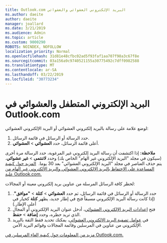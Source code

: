 ```yaml
---
title: Outlook.com البريد الإلكتروني العشوائي والعشوائي
ms.author: daeite
author: daeite
manager: joallard
ms.date: 3/21/2019
ms.audience: Admin
ms.topic: article
ms.custom: 9000290
ROBOTS: NOINDEX, NOFOLLOW
localization_priority: Normal
ms.openlocfilehash: 31d81e48cfbc02ad5f93faf1aa707f98a3c67f8e
ms.sourcegitcommit: 03a156a9c9740521155a30775492c7dff0982588
ms.translationtype: MT
ms.contentlocale: ar-SA
ms.lasthandoff: 03/22/2019
ms.locfileid: "30773234"
---
```

# <a name="spam-and-junk-email-in-outlookcom"></a>البريد الإلكتروني المتطفل والعشوائي في Outlook.com

لوضع علامة على رسالة بالبريد إلكتروني العشوائي أو البريد الإلكتروني العشوائي:

1. حدد الرسالة أو الرسائل في قائمة الرسائل.
1. أعلى قائمة الرسائل، حدد **العشوائي** > **العشوائي**.

**ملاحظة:** إذا اكتشفت أن رسالة البريد إلكتروني غير المرغوبة، حدد الرسالة مرة أخرى (سيكون في مجلد "البريد الإلكتروني غير الهام" الخاص بك) وحدد **لاتنتمى** > **غير عشوائي**. يتم حذف العناصر في مجلد "البريد الإلكتروني العشوائي" بعد 30 يوما.  [المزيد حول كيفية المساعدة على الاحتفاظ بالبريد الإلكتروني العشوائي والبريد الإلكتروني غير الهام من علبة Outlook.com.](https://support.office.com/article/a3ece97b-82f8-4a5e-9ac3-e92fa6427ae4)

لحظر كافة الرسائل المرسلة من عناوين بريد إلكتروني معينة أو المجالات:

1. حدد الرسالة أو الرسائل في قائمة الرسائل، ثم حدد **العشوائي** > **كتلة** > **"موافق"**. (إذا كانت رسالة البريد الإلكتروني مسبقاً فتح في إطار جديد، يظهر **كتلة** كخيار في أعلى الإطار.)
1. فتح [إعدادات البريد الإلكتروني العشوائي](https://outlook.live.com/mail/options/mail/junkEmail/blockedSendersAndDomainsV2)، أدخل عنوان البريد الإلكتروني أو المجال الذي تريد حظره، وحدد **إضافة** > **حفظ**.
1. في [عوامل تصفية البريد الإلكتروني العشوائي](https://outlook.live.com/mail/options/mail/junkEmail/filtersOption)، يمكنك تحديد فقط الثقة بالبريد الإلكتروني من عناوين في المرسلين وقائمة المجالات وقوائم البريد الأمن.

[مزيد من المعلومات حول كيفية إلغاء المرسلين في Outlook.com.](https://support.office.com/article/afba1c94-77bb-4f50-8b85-057cf52f4d5e)